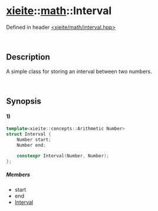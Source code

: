 # [xieite](../../xieite.md)\:\:[math](../../math.md)\:\:Interval
Defined in header [<xieite/math/interval.hpp>](../../../include/xieite/math/interval.hpp)

&nbsp;

## Description
A simple class for storing an interval between two numbers.

&nbsp;

## Synopsis
#### 1)
```cpp
template<xieite::concepts::Arithmetic Number>
struct Interval {
    Number start;
    Number end;

    constexpr Interval(Number, Number);
};
```
##### Members
- start
- end
- [Interval](./structures/interval/1/operators/constructor.md)
